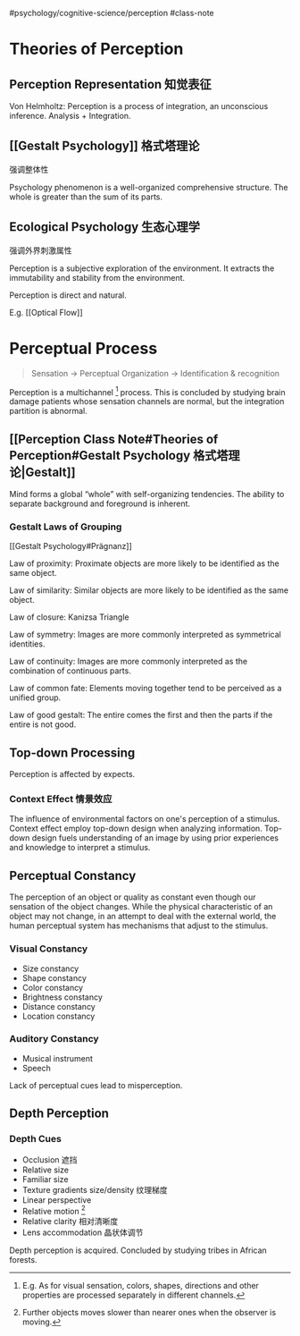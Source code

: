 #psychology/cognitive-science/perception #class-note

# Theories of Perception

## Perception Representation 知觉表征

Von Helmholtz: Perception is a process of integration, an unconscious inference. Analysis + Integration.

## [[Gestalt Psychology]] 格式塔理论

强调整体性

Psychology phenomenon is a well-organized comprehensive structure. The whole is greater than the sum of its parts.

## Ecological Psychology 生态心理学

强调外界刺激属性

Perception is a subjective exploration of the environment. It extracts the immutability and stability from the environment.

Perception is direct and natural.

E.g. [[Optical Flow]]

# Perceptual Process

> Sensation → Perceptual Organization → Identification & recognition

Perception is a multichannel [^1] process. This is concluded by studying brain damage patients whose sensation channels are normal, but the integration partition is abnormal.

## [[Perception Class Note#Theories of Perception#Gestalt Psychology 格式塔理论|Gestalt]]

Mind forms a global “whole” with self-organizing tendencies. The ability to separate background and foreground is inherent.

### Gestalt Laws of Grouping

[[Gestalt Psychology#Prägnanz]]

Law of proximity: Proximate objects are more likely to be identified as the same object.

Law of similarity: Similar objects are more likely to be identified as the same object.

Law of closure: Kanizsa Triangle

Law of symmetry: Images are more commonly interpreted as symmetrical identities.

Law of continuity: Images are more commonly interpreted as the combination of continuous parts.

Law of common fate: Elements moving together tend to be perceived as a unified group.

Law of good gestalt: The entire comes the first and then the parts if the entire is not good.

## Top-down Processing

Perception is affected by expects.

### Context Effect 情景效应

The influence of environmental factors on one's perception of a stimulus. Context effect employ top-down design when analyzing information. Top-down design fuels understanding of an image by using prior experiences and knowledge to interpret a stimulus.

## Perceptual Constancy

The perception of an object or quality as constant even though our sensation of the object changes. While the physical characteristic of an object may not change, in an attempt to deal with the external world, the human perceptual system has mechanisms that adjust to the stimulus.

### Visual Constancy

- Size constancy
- Shape constancy 
- Color constancy 
- Brightness constancy 
- Distance constancy 
- Location constancy 

### Auditory Constancy

- Musical instrument
- Speech

Lack of perceptual cues lead to misperception.

## Depth Perception

### Depth Cues

- Occlusion 遮挡
- Relative size
- Familiar size 
- Texture gradients size/density 纹理梯度
- Linear perspective
- Relative motion [^2]
- Relative clarity 相对清晰度
- Lens accommodation 晶状体调节

Depth perception is acquired. Concluded by studying tribes in African forests.

[^1]: E.g. As for visual sensation, colors, shapes, directions and other properties are processed separately in different channels.

[^2]: Further objects moves slower than nearer ones when the observer is moving.